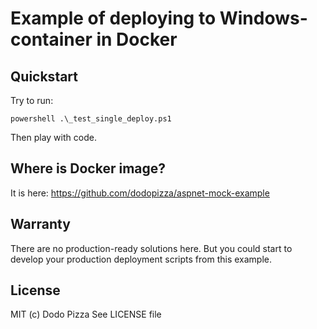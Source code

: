 # Example of deploying to Windows-container in Docker
## Quickstart
Try to run:
```
powershell .\_test_single_deploy.ps1
```
Then play with code.

## Where is Docker image?
It is here:
https://github.com/dodopizza/aspnet-mock-example

## Warranty
There are no production-ready solutions here. 
But you could start to develop your production deployment scripts from this example.

## License
MIT (c) Dodo Pizza
See LICENSE file
